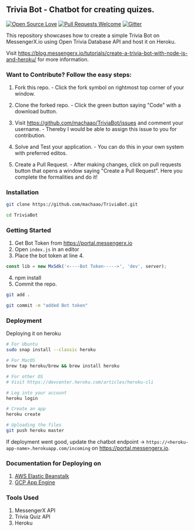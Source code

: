 ## Trivia Bot - Chatbot for creating quizes.

[![Open Source Love](https://firstcontributions.github.io/open-source-badges/badges/open-source-v1/open-source.svg)](https://github.com/firstcontributions/open-source-badges)  [![Pull Requests Welcome](https://img.shields.io/badge/PRs-welcome-brightgreen.svg?style=flat)](http://makeapullrequest.com) [![Gitter](https://badges.gitter.im/messengerx-io/community.svg)](https://gitter.im/messengerx-io/community?utm_source=badge&utm_medium=badge&utm_campaign=pr-badge)  

This repository showcases how to create a simple Trivia Bot on MessengerX.io using Open Trivia Database API and host it on Heroku. 

Visit https://blog.messengerx.io/tutorials/create-a-trivia-bot-with-node-js-and-heroku/ for more information.

### **Want to Contribute? Follow the easy steps:**

1. Fork this repo. - Click the fork symbol on rightmost top corner of your window.

2. Clone the forked repo. - Click the green button saying "Code" with a download button.

2. Visit https://github.com/machaao/TriviaBot/issues and comment your username. - Thereby I would be able to assign this issue to you for contribution.

3. Solve and Test your application. - You can do this in your own system with preferred editos.

4. Create a Pull Request. - After making changes, click on pull requests button that opens a window saying "Create a Pull Request". Here you complete the formalities and do it!

### Installation
```bash
git clone https://github.com/machaao/TriviaBot.git

cd TriviaBot
```
### Getting Started

1. Get Bot Token from https://portal.messengerx.io
2. Open ```index.js``` in an editor
3. Place the bot token at line 4.
```javascript
const lib = new MxSdk('<----Bot Token----->', 'dev', server);
```
4. npm install
5. Commit the repo.
```bash
git add .

git commit -m "added Bot token"
```

### Deployment
Deploying it on heroku

```bash
# For Ubuntu
sudo snap install --classic heroku

# For MacOS
brew tap heroku/brew && brew install heroku

# For other OS
# Visit https://devcenter.heroku.com/articles/heroku-cli

# Log into your account
heroku login

# Create an app
heroku create

# Uploading the files
git push heroku master
```

If deployment went good, update the chatbot endpoint -> ```https://<heroku-app-name>.herokuapp.com/incoming``` on https://portal.messengerx.io.

### Documentation for Deploying on
1. [AWS Elastic Beanstalk](https://github.com/machaao/TriviaBot/blob/master/AWS/README.md)
2. [GCP App Engine](https://github.com/machaao/TriviaBot/blob/master/GCP/README.md)

### Tools Used

1. MessengerX API
2. Trivia Quiz API
3. Heroku

